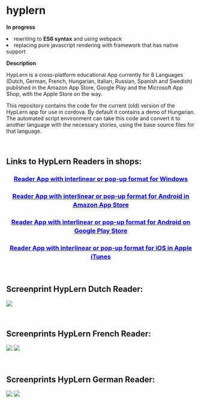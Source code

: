 <h1>hyplern</h1> 

<b>In progress</b>

  <li>rewriting to <b>ES6 syntax</b> and using webpack</li>
  <li>replacing pure javascript rendering with framework that has native support</li>

<b>Description</b>

<p>HypLern is a cross-platform educational App currently for 8 Languages (Dutch, German, French, Hungarian, Italian, Russian, Spanish and Swedish) published in the Amazon App Store, Google Play and the Microsoft App Shop, with the Apple Store on the way.</p>
<p>This repository contains the code for the current (old) version of the HypLern app for use in cordova.
By default it contains a demo of Hungarian.
The automated script environment can take this code and convert it to another language with the necessary stories, using the base source files for that language.</p>
</br>
<h2>Links to HypLern Readers in shops:</h2>
<h3 style="text-align: center;"><span style="text-decoration: underline;"><a href="https://www.microsoft.com/en-us/store/search/apps?q=hyplern" title="HypLern Reader App for Windows" target="_blank"><span style="color: #0000ff;"><strong style="line-height: 1.5;"><span style="line-height: 1.4;">Reader App with interlinear or pop-up format for Windows</span></strong></span></a></span></h3>

<h3 style="text-align: center;"><span style="text-decoration: underline;"><a href="https://www.amazon.com/s/ref=nb_sb_noss?url=search-alias%3Daps&amp;field-keywords=hyplern+app&amp;rh=i%3Aaps%2Ck%3Ahyplern+app" target="_blank" title="HypLern Reader App for Android in Amazon App Store"><span style="color: #0000ff;"><strong style="line-height: 1.5;"><span style="line-height: 1.4;">Reader App with interlinear or pop-up format for Android in Amazon App Store</span></strong></span></a></span></h3>

<h3 style="text-align: center;"><span style="text-decoration: underline;"><a href="https://play.google.com/store/apps/developer?id=Bermuda%20Word&hl=en" target="_blank" title="HypLern Reader App for Android on Google Play Store"><span style="color: #0000ff;"><strong style="line-height: 1.5;"><span style="line-height: 1.4;">Reader App with interlinear or pop-up format for Android on Google Play Store</span></strong></span></a></span></h3>

<h3 style="text-align: center;"><span style="text-decoration: underline;"><a href="https://itunes.apple.com/in/developer/adrianus-van-den-end/id1159185482" target="_blank" title="HypLern Reader App for iOS in Apple iTunes"><span style="color: #0000ff;"><strong style="line-height: 1.5;"><span style="line-height: 1.4;">Reader App with interlinear or pop-up format for iOS in Apple iTunes</span></strong></span></a></span></h3>
</br>
<h2>Screenprint HypLern Dutch Reader:</h2>

<img src='https://cdn.shopify.com/s/files/1/0635/4489/files/MVRC7FILRWA9I-AD-SHOT01.png'></img>

</br>
<h2>Screenprints HypLern French Reader:</h2>

<img src='https://cdn.shopify.com/s/files/1/0635/4489/files/M1B1UU2H454GPL-AD-SHOT01.png'></img>
<img src='https://cdn.shopify.com/s/files/1/0635/4489/files/M1B1UU2H454GPL-AD-SHOT03.png'></img>

</br>
<h2>Screenprints HypLern German Reader:</h2>

<img src='https://cdn.shopify.com/s/files/1/0635/4489/files/MB1ZB1LK24C9I-AD-SHOT01.png'></img>
<img src='https://cdn.shopify.com/s/files/1/0635/4489/files/MB1ZB1LK24C9I-AD-SHOT03.png'></img>
